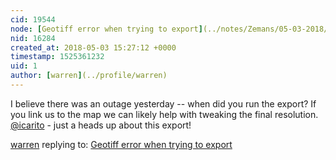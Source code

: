 ```yaml
---
cid: 19544
node: [Geotiff error when trying to export](../notes/Zemans/05-03-2018/geotiff-error-when-trying-to-export)
nid: 16284
created_at: 2018-05-03 15:27:12 +0000
timestamp: 1525361232
uid: 1
author: [warren](../profile/warren)
---
```


I believe there was an outage yesterday -- when did you run the export? If you link us to the map we can likely help with tweaking the final resolution. [@icarito](/profile/icarito) - just a heads up about this export!

[warren](../profile/warren) replying to: [Geotiff error when trying to export](../notes/Zemans/05-03-2018/geotiff-error-when-trying-to-export)

